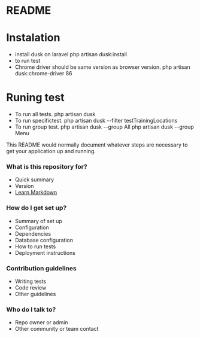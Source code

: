 # README #

# Instalation #
* install dusk on laravel
php artisan dusk:install
* to run test 
* Chrome driver should be same version as browser version.
php artisan dusk:chrome-driver 86

# Runing test #
* To run all tests.
php artisan dusk
* To run specifictest.
php artisan dusk --filter testTrainingLocations
* To run group test.
php artisan dusk --group All
php artisan dusk --group Menu


This README would normally document whatever steps are necessary to get your application up and running.

### What is this repository for? ###

* Quick summary
* Version
* [Learn Markdown](https://bitbucket.org/tutorials/markdowndemo)

### How do I get set up? ###

* Summary of set up
* Configuration
* Dependencies
* Database configuration
* How to run tests
* Deployment instructions

### Contribution guidelines ###

* Writing tests
* Code review
* Other guidelines

### Who do I talk to? ###

* Repo owner or admin
* Other community or team contact